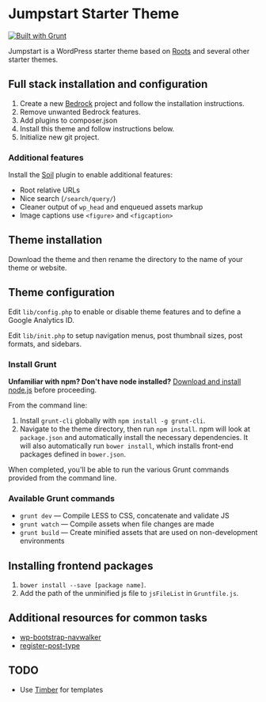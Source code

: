 # Jumpstart Starter Theme

[![Built with Grunt](https://cdn.gruntjs.com/builtwith.png)](http://gruntjs.com/)

Jumpstart is a WordPress starter theme based on [Roots](https://github.com/roots/roots/) and several other starter themes.

## Full stack installation and configuration

1. Create a new [Bedrock](https://github.com/roots/bedrock) project and follow the installation instructions.
2. Remove unwanted Bedrock features.
3. Add plugins to composer.json
4. Install this theme and follow instructions below.
5. Initialize new git project.

### Additional features

Install the [Soil](https://github.com/roots/soil) plugin to enable additional features:

* Root relative URLs
* Nice search (`/search/query/`)
* Cleaner output of `wp_head` and enqueued assets markup
* Image captions use `<figure>` and `<figcaption>`

## Theme installation

Download the theme and then rename the directory to the name of your theme or website.

## Theme configuration

Edit `lib/config.php` to enable or disable theme features and to define a Google Analytics ID.

Edit `lib/init.php` to setup navigation menus, post thumbnail sizes, post formats, and sidebars.

### Install Grunt

**Unfamiliar with npm? Don't have node installed?** [Download and install node.js](http://nodejs.org/download/) before proceeding.

From the command line:

1. Install `grunt-cli` globally with `npm install -g grunt-cli`.
2. Navigate to the theme directory, then run `npm install`. npm will look at `package.json` and automatically install the necessary dependencies. It will also automatically run `bower install`, which installs front-end packages defined in `bower.json`.

When completed, you'll be able to run the various Grunt commands provided from the command line.

### Available Grunt commands

* `grunt dev` — Compile LESS to CSS, concatenate and validate JS
* `grunt watch` — Compile assets when file changes are made
* `grunt build` — Create minified assets that are used on non-development environments

## Installing frontend packages

1. `bower install --save [package name]`.
2. Add the path of the unminified js file to `jsFileList` in `Gruntfile.js`.

## Additional resources for common tasks

* [wp-bootstrap-navwalker](https://github.com/twittem/wp-bootstrap-navwalker)
* [register-post-type](https://gist.github.com/justintadlock/6552000)

## TODO

* Use [Timber](https://github.com/jarednova/timber) for templates